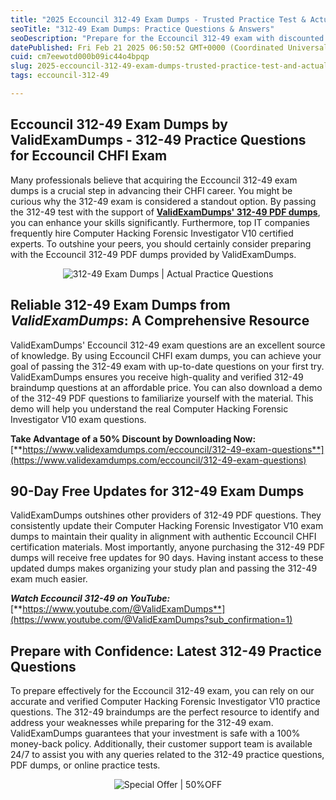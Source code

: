 ```yaml
---
title: "2025 Eccouncil 312-49 Exam Dumps - Trusted Practice Test & Actual Questions Answers"
seoTitle: "312-49 Exam Dumps: Practice Questions & Answers"
seoDescription: "Prepare for the Eccouncil 312-49 exam with discounted practice questions and 90 days of free updates from ValidExamDumps"
datePublished: Fri Feb 21 2025 06:50:52 GMT+0000 (Coordinated Universal Time)
cuid: cm7eewotd000b09ic44o4bpqp
slug: 2025-eccouncil-312-49-exam-dumps-trusted-practice-test-and-actual-questions-answers
tags: eccouncil-312-49

---
```


## **Eccouncil 312-49 Exam Dumps by ValidExamDumps - 312-49 Practice Questions for Eccouncil CHFI Exam**

Many professionals believe that acquiring the Eccouncil 312-49 exam dumps is a crucial step in advancing their CHFI career. You might be curious why the 312-49 exam is considered a standout option. By passing the 312-49 test with the support of [**ValidExamDumps' 312-49 PDF dumps**](https://www.validexamdumps.com/eccouncil/312-49-exam-questions), you can enhance your skills significantly. Furthermore, top IT companies frequently hire Computer Hacking Forensic Investigator V10 certified experts. To outshine your peers, you should certainly consider preparing with the Eccouncil 312-49 PDF dumps provided by ValidExamDumps.

<center><img src="https://www.validexamdumps.com/uploads/banners/1709651572_Banner29.png" alt="312-49 Exam Dumps | Actual Practice Questions" /></center>

## **Reliable 312-49 Exam Dumps from *ValidExamDumps*: A Comprehensive Resource**

ValidExamDumps' Eccouncil 312-49 exam questions are an excellent source of knowledge. By using Eccouncil CHFI exam dumps, you can achieve your goal of passing the 312-49 exam with up-to-date questions on your first try. ValidExamDumps ensures you receive high-quality and verified 312-49 braindump questions at an affordable price. You can also download a demo of the 312-49 PDF questions to familiarize yourself with the material. This demo will help you understand the real Computer Hacking Forensic Investigator V10 exam questions.

**Take Advantage of a 50% Discount by Downloading Now:** [**https://www.validexamdumps.com/eccouncil/312-49-exam-questions**](https://www.validexamdumps.com/eccouncil/312-49-exam-questions)

## **90-Day Free Updates for 312-49 Exam Dumps**

ValidExamDumps outshines other providers of 312-49 PDF questions. They consistently update their Computer Hacking Forensic Investigator V10 exam dumps to maintain their quality in alignment with authentic Eccouncil CHFI certification materials. Most importantly, anyone purchasing the 312-49 PDF dumps will receive free updates for 90 days. Having instant access to these updated dumps makes organizing your study plan and passing the 312-49 exam much easier.

***Watch Eccouncil 312-49 on YouTube:*** [**https://www.youtube.com/@ValidExamDumps**](https://www.youtube.com/@ValidExamDumps?sub_confirmation=1)

## **Prepare with Confidence: Latest 312-49 Practice Questions**

To prepare effectively for the Eccouncil 312-49 exam, you can rely on our accurate and verified Computer Hacking Forensic Investigator V10 practice questions. The 312-49 braindumps are the perfect resource to identify and address your weaknesses while preparing for the 312-49 exam. ValidExamDumps guarantees that your investment is safe with a 100% money-back policy. Additionally, their customer support team is available 24/7 to assist you with any queries related to the 312-49 practice questions, PDF dumps, or online practice tests.

<center><img src="https://www.validexamdumps.com/uploads/banners/1705933924_Latest_Exam_B-14.png" alt="Special Offer | 50%OFF" /></center>
